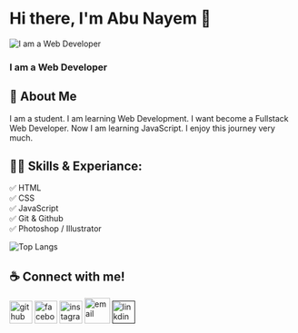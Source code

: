 # Hi there, I'm Abu Nayem 👋

![I am a Web Developer](https://wallpapers.com/images/hd/website-background-e3ttfyugioqlru1w.jpg)

### I am a Web Developer

## 🚀 About Me

I am a student. I am learning Web Development. I want become a Fullstack Web Developer. Now I am learning JavaScript. I enjoy this journey very much.   

## 👨‍🎓 Skills & Experiance:

✅ HTML <br>
✅ CSS <br>
✅ JavaScript <br>
✅ Git & Github <br>
✅ Photoshop / Illustrator <br>

![Top Langs](https://github-readme-stats.vercel.app/api/top-langs/?username=anuraghazra&layout=compact)

## ☕️ Connect with me!

[<img src='https://cdn-icons-png.flaticon.com/128/3291/3291695.png' alt='github' height='40'>](https://github.com/Taw-sip)  [<img src='https://cdn-icons-png.flaticon.com/128/733/733547.png' alt='facebook' height='40'>](https://www.facebook.com/abu.nayem.1401)  [<img src='https://cdn-icons-png.flaticon.com/128/2111/2111463.png' alt='instagram' height='40'>](https://www.instagram.com/tawsipabunayem/)  [<img src='https://cdn-icons-png.flaticon.com/128/2965/2965306.png' alt='email' height='45'>](tawsip777@gmail.com)  [<img src='https://cdn-icons-png.flaticon.com/128/3991/3991775.png' alt='linkdin' height='40'>]()

